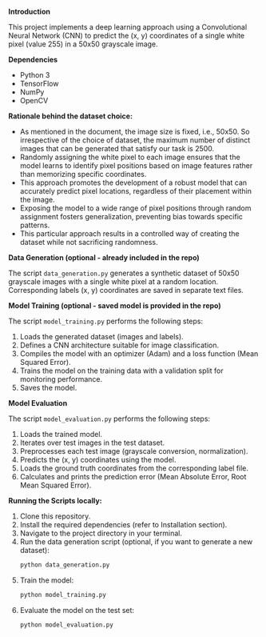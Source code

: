**Introduction**

This project implements a deep learning approach using a Convolutional Neural Network (CNN) to predict the (x, y) coordinates of a single white pixel (value 255) in a 50x50 grayscale image.

**Dependencies**

* Python 3
* TensorFlow 
* NumPy
* OpenCV



**Rationale behind the dataset choice:**

- As mentioned in the document, the image size is fixed, i.e., 50x50. So irrespective of the choice of dataset, the maximum number of distinct images that can be generated that satisfy our task is 2500.
- Randomly assigning the white pixel to each image ensures that the model learns to identify pixel positions based on image features rather than memorizing specific coordinates.
- This approach promotes the development of a robust model that can accurately predict pixel locations, regardless of their placement within the image.
- Exposing the model to a wide range of pixel positions through random assignment fosters generalization, preventing bias towards specific patterns.
- This particular approach results in a controlled way of creating the dataset while not sacrificing randomness.




**Data Generation (optional - already included in the repo)**

The script `data_generation.py` generates a synthetic dataset of 50x50 grayscale images with a single white pixel at a random location. Corresponding labels (x, y) coordinates are saved in separate text files.



**Model Training (optional - saved model is provided in the repo)**

The script `model_training.py` performs the following steps:

1. Loads the generated dataset (images and labels).
2. Defines a CNN architecture suitable for image classification.
3. Compiles the model with an optimizer (Adam) and a loss function (Mean Squared Error).
4. Trains the model on the training data with a validation split for monitoring performance.
5. Saves the model.



**Model Evaluation**

The script `model_evaluation.py` performs the following steps:

1. Loads the trained model.
2. Iterates over test images in the test dataset.
3. Preprocesses each test image (grayscale conversion, normalization).
4. Predicts the (x, y) coordinates using the model.
5. Loads the ground truth coordinates from the corresponding label file.
6. Calculates and prints the prediction error (Mean Absolute Error, Root Mean Squared Error).



**Running the Scripts locally:**

1. Clone this repository.
2. Install the required dependencies (refer to Installation section).
3. Navigate to the project directory in your terminal.
4. Run the data generation script (optional, if you want to generate a new dataset):
   ```bash
   python data_generation.py
   ```
5. Train the model:
   ```bash
   python model_training.py
   ```
6. Evaluate the model on the test set:
   ```bash
   python model_evaluation.py
   ```
